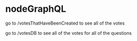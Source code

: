 # nodeGraphQL

go to /votesThatHaveBeenCreated to see all of the votes

go to /votesDB to see all of the votes for all of the questions